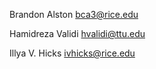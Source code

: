 Brandon Alston <bca3@rice.edu>

Hamidreza Validi <hvalidi@ttu.edu>

Illya V. Hicks <ivhicks@rice.edu>